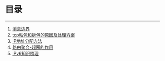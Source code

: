 ﻿<!--
 * @Author: 千铭天
 * @Date: 2019-10-24 22:37:17
 * @LastEditors: 
 * @LastEditTime: 2019-10-29 21:41:38
 * @Description:  
 -->
 
# 目录

-------------------------

1. [消息边界](消息边界.md)
2. [tcp粘包和拆包的原因及处理方案](粘包.md)
3. [IP地址分配方法](IP地址分配方法.md)
4. [路由聚合-超网的作用](路由聚合.md)
5. [IPv6知识梳理](IPv6知识梳理.md)